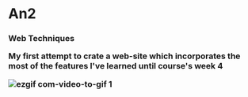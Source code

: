# An2

<h3><b>Web Techniques</b><h>
  <p> My first attempt to crate a web-site which incorporates the most of the features I've learned until course's week 4</p>  

![ezgif com-video-to-gif 1](https://user-images.githubusercontent.com/32790344/48231146-ea0b6080-e3b5-11e8-9ab7-127a19c85e6a.gif)
